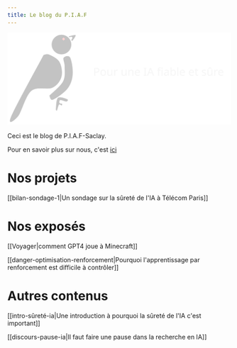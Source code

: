 ```yaml
---
title: Le blog du P.I.A.F
---
```

![](https://raw.githubusercontent.com/ai-safety-saclay/logo/main/piaf_gray_with_text.svg)

Ceci est le blog de P.I.A.F-Saclay.

Pour en savoir plus sur nous, c'est [ici](https://github.com/ai-safety-saclay)


# Nos projets

[[bilan-sondage-1|Un sondage sur la sûreté de l'IA à Télécom Paris]]


# Nos exposés


[[Voyager|comment GPT4 joue à Minecraft]]

[[danger-optimisation-renforcement|Pourquoi l'apprentissage par renforcement est difficile à contrôler]]

# Autres contenus

[[intro-sûreté-ia|Une introduction à pourquoi la sûreté de l'IA c'est important]]

[[discours-pause-ia|Il faut faire une pause dans la recherche en IA]]